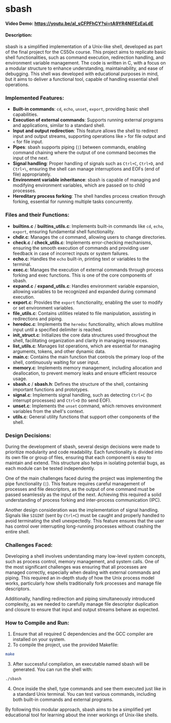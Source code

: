 # sbash
#### Video Demo:  https://youtu.be/al_sCFPFhCY?si=tA9YR4NIFEzEaLdE
#### Description:
sbash is a simplified implementation of a Unix-like shell, developed as part of the final project for the CS50x course. This project aims to replicate basic shell functionalities, such as command execution, redirection handling, and environment variable management. The code is written in C, with a focus on a modular structure to enhance understanding, maintainability, and ease of debugging. This shell was developed with educational purposes in mind, but it aims to deliver a functional tool, capable of handling essential shell operations.

### Implemented Features:

- **Built-in commands**: `cd`, `echo`, `unset`, `export`, providing basic shell capabilities.
- **Execution of external commands**: Supports running external programs and applications, similar to a standard shell.
- **Input and output redirection**: This feature allows the shell to redirect input and output streams, supporting operations like `>` for file output and `<` for file input.
- **Pipes**: sbash supports piping (`|`) between commands, enabling command chaining where the output of one command becomes the input of the next.
- **Signal handling**: Proper handling of signals such as `Ctrl+C`, `Ctrl+D`, and `Ctrl+\`, ensuring the shell can manage interruptions and EOFs (end of file) appropriately.
- **Environment variable inheritance**: sbash is capable of managing and modifying environment variables, which are passed on to child processes.
- **Hereditary process forking**: The shell handles process creation through forking, essential for running multiple tasks concurrently.

### Files and their Functions:

- **builtins.c** / **builtins_utils.c**: Implements built-in commands like `cd`, `echo`, `export`, ensuring fundamental shell functionality.
- **chdir.c**: Manages the `cd` command, allowing users to change directories.
- **check.c** / **check_utils.c**: Implements error-checking mechanisms, ensuring the smooth execution of commands and providing user feedback in case of incorrect inputs or system failures.
- **echo.c**: Handles the `echo` built-in, printing text or variables to the terminal.
- **exec.c**: Manages the execution of external commands through process forking and exec functions. This is one of the core components of sbash.
- **expand.c** / **expand_utils.c**: Handles environment variable expansion, allowing variables to be recognized and expanded during command execution.
- **export.c**: Provides the `export` functionality, enabling the user to modify or set environment variables.
- **file_utils.c**: Contains utilities related to file manipulation, assisting in redirections and piping.
- **heredoc.c**: Implements the `heredoc` functionality, which allows multiline input until a specified delimiter is reached.
- **init_struct.c**: Initializes the core data structures used throughout the shell, facilitating organization and clarity in managing resources.
- **list_utils.c**: Manages list operations, which are essential for managing arguments, tokens, and other dynamic data.
- **main.c**: Contains the main function that controls the primary loop of the shell, continuously waiting for user input.
- **memory.c**: Implements memory management, including allocation and deallocation, to prevent memory leaks and ensure efficient resource usage.
- **sbash.c** / **sbash.h**: Defines the structure of the shell, containing important functions and prototypes.
- **signal.c**: Implements signal handling, such as detecting `Ctrl+C` (to interrupt processes) and `Ctrl+D` (to send EOF).
- **unset.c**: Implements the `unset` command, which removes environment variables from the shell's context.
- **utils.c**: General utility functions that support other components of the shell.

### Design Decisions:

During the development of sbash, several design decisions were made to prioritize modularity and code readability. Each functionality is divided into its own file or group of files, ensuring that each component is easy to maintain and extend. This structure also helps in isolating potential bugs, as each module can be tested independently.

One of the main challenges faced during the project was implementing the pipe functionality (`|`). This feature requires careful management of processes and file descriptors, as the output of one command must be passed seamlessly as the input of the next. Achieving this required a solid understanding of process forking and inter-process communication (IPC).

Another design consideration was the implementation of signal handling. Signals like `SIGINT` (sent by `Ctrl+C`) must be caught and properly handled to avoid terminating the shell unexpectedly. This feature ensures that the user has control over interrupting long-running processes without crashing the entire shell.

### Challenges Faced:

Developing a shell involves understanding many low-level system concepts, such as process control, memory management, and system calls. One of the most significant challenges was ensuring that all processes are managed correctly, especially when dealing with external commands and piping. This required an in-depth study of how the Unix process model works, particularly how shells traditionally fork processes and manage file descriptors.

Additionally, handling redirection and piping simultaneously introduced complexity, as we needed to carefully manage file descriptor duplication and closure to ensure that input and output streams behave as expected.

### How to Compile and Run:

1. Ensure that all required C dependencies and the GCC compiler are installed on your system.
2. To compile the project, use the provided Makefile:
```bash
make
```
3. After successful compilation, an executable named sbash will be generated. You can run the shell with:
```bash
./sbash
```
4. Once inside the shell, type commands and see them executed just like in a standard Unix terminal. You can test various commands, including both built-in commands and external programs.

By following this modular approach, sbash aims to be a simplified yet educational tool for learning about the inner workings of Unix-like shells.
